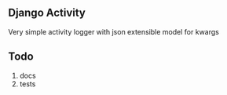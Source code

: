 Django Activity
---------------

Very simple activity logger with json extensible model for kwargs


Todo
----

1. docs
2. tests
